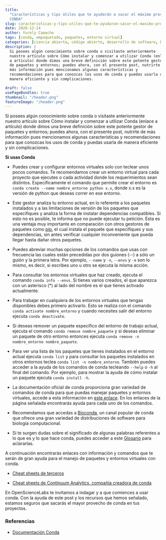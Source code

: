 ```yaml
---
title:
  "Características y tips útiles que te ayudarán a sacar el máximo provecho de
  CONDA"
slug: caracteristicas-y-tips-utiles-que-te-ayudaran-sacar-el-maximo-provecho-de-conda
date: 2020-12-14
author: Yurely Camacho
tags: [conda, empaquetado, paquetes, entorno virtual]
categories: [ciencia abierta, código abierto, desarrollo de software, DevOps]
description: |
  Si posees algún conocimiento sobre conda o visitaste anteriormente
  nuestro artículo sobre Cómo instalar y comenzar a utilizar Conda (enlace
  a artículo) donde dimos una breve definición sobre este potente gestor
  de paquetes y entornos; puedes ahora, con el presente post, nutrirte de
  más información pues mencionamos algunas características y
  recomendaciones para que conozcas los usos de conda y puedas usarla de
  manera eficiente y sin complicaciones.

draft: false
usePageBundles: true
thumbnail: "/header.png"
featureImage: "/header.png"
---
```


<!-- # Características y tips útiles que te ayudarán a sacar el máximo provecho de CONDA -->
<!-- **Por Yurely Camacho** -->

Si posees algún conocimiento sobre conda o visitaste anteriormente nuestro
artículo sobre Cómo instalar y comenzar a utilizar Conda (enlace a artículo)
donde dimos una breve definición sobre este potente gestor de paquetes y
entornos; puedes ahora, con el presente post, nutrirte de más información pues
mencionamos algunas características y recomendaciones para que conozcas los usos
de conda y puedas usarla de manera eficiente y sin complicaciones.

<!-- TEASER_END -->

**Si usas Conda**

- Puedes crear y configurar entornos virtuales solo con teclear unos pocos
  comandos. Te recomendamos crear un entorno virtual para cada proyecto que
  ejecutes o cada actividad donde los requerimientos sean distintos.
  Específicamente el comando que permite crear el entorno es
  `conda create --name nombre_entorno python x.x`, donde x.x es la versión de
  python que deseas correr en ese entorno.

- Este gestor analiza tu entorno actual, en lo referente a los paquetes
  instalados y a las limitaciones de versión de los paquetes que especifiques y
  analiza la forma de instalar dependencias compatibles. Si esto no es posible,
  te informa que no puede ejecutar tu petición. Esta es una ventaja muy
  importante en comparación con otros gestores de paquetes como
  [pip](https://pip.pypa.io/en/stable/), el cual instala el paquete que
  especifiques y sus dependencias, sin antes verificar cualquier inconveniente
  que pueda llegar hasta dañar otros paquetes.

- Puedes abreviar muchas opciones de los comandos que usas con frecuencia las
  cuales están precedidas por dos guiones (--) a sólo un guión y la primera
  letra. Por ejemplo, `--name` y `-n`, `--envs` y `-e` son lo mismo, es decir,
  si escribes uno u otro se ejecuta la misma acción.

- Para consultar los entornos virtuales que haz creado, ejecuta el comando
  `conda info --envs`. Si tienes varios creados, el que aparezca con un
  asterisco (\*) al lado del nombre es el que tienes activado actualmente.

- Para trabajar en cualquiera de los entornos virtuales que tengas disponibles
  debes primero activarlo. Esto se realiza con el comando
  `conda activate nombre_entorno` y cuando necesites salir del entorno ejecuta
  `conda deactivate`.

- Si deseas remover un paquete específico del entorno de trabajo actual, ejecuta
  el comando `conda remove nombre_paquete` y si deseas eliminar un paquete de
  otro entorno entonces ejecuta `conda remove -n nombre_entorno nombre_paquete`.

- Para ver una lista de los paquetes que tienes instalados en el entorno actual
  ejecuta `conda list` y para consultar los paquetes instalados en otros
  entornos teclea `conda list -n nombre_entorno`. También puedes acceder a la
  ayuda de los comandos de conda tecleando `--help` o `-h` al final del comando.
  Por ejemplo, para mostrar la ayuda de cómo instalar un paquete ejecuta
  `conda install -h`.

- La documentación oficial de conda proporciona gran variedad de comandos de
  conda para que puedas manejar paquetes y entornos virtuales, accede a esta
  información en
  [este enlace](https://docs.conda.io/projects/conda/en/latest/commands.html).
  En los enlaces de la página señalada encontrarás ayuda para cada uno de los
  comandos.

- Recomendamos que accedas a [Bioconda](https://bioconda.github.io/), un canal
  popular de conda que ofrece una gran variedad de distribuciones de software
  para biología computacional.

- Si te surgen dudas sobre el significado de algunas palabras referentes a lo
  que es y lo que hace conda, puedes acceder a este
  [Glosario](https://docs.conda.io/projects/conda/en/latest/glossary.html#) para
  aclararlas.

A continuación encontrarás enlaces con información y comandos que te serán de
gran ayuda para el manejo de paquetes y entornos virtuales con conda.

- [Cheat sheets de terceros](https://kapeli.com/cheat_sheets/Conda.docset/Contents/Resources/Documents/index)

- [Cheat sheets de Continuum Analytics, compañía creadora de conda](https://docs.conda.io/projects/conda/en/latest/_downloads/843d9e0198f2a193a3484886fa28163c/conda-cheatsheet.pdf)

En OpenScienceLabs te invitamos a indagar y a que comiences a usar conda. Con la
ayuda de este post y los recursos que hemos señalado, estamos seguros que
sacarás el mayor provecho de conda en tus proyectos.

### Referencias

- [Documentación Conda](https://conda.io/en/latest/)
